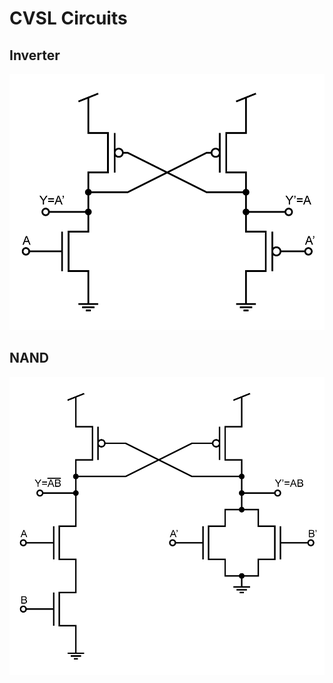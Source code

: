 # CVSL Circuits

## Inverter
<a href="https://github.com/olehermanse/schem/blob/master/cvsl/cvsl_inv.svg">
<img alt="cvsl/cvsl_inv.png" style="border-width:0" src="https://raw.githubusercontent.com/olehermanse/schem/master/cvsl/cvsl_inv.png" />
</a><br />

## NAND
<a href="https://github.com/olehermanse/schem/blob/master/cvsl/cvsl_nand.svg">
<img alt="cvsl/cvsl_nand.png" style="border-width:0" src="https://raw.githubusercontent.com/olehermanse/schem/master/cvsl/cvsl_nand.png" />
</a><br />

